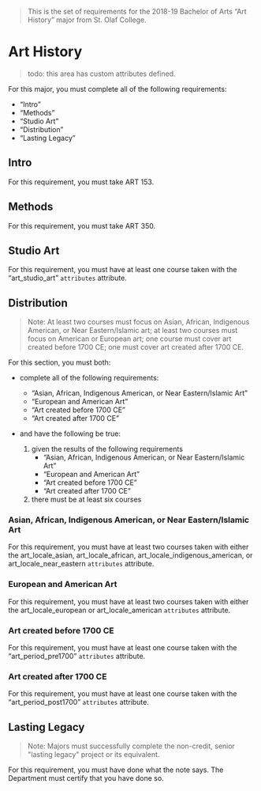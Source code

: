 > This is the set of requirements for the 2018-19 Bachelor of Arts “Art History”
> major from St. Olaf College.

# Art History
> todo: this area has custom attributes defined.

For this major, you must complete all of the following requirements:

- “Intro”
- “Methods”
- “Studio Art”
- “Distribution”
- “Lasting Legacy”

## Intro
For this requirement, you must take ART 153.


## Methods
For this requirement, you must take ART 350.


## Studio Art
For this requirement, you must have at least one course taken with the “art_studio_art” `attributes` attribute.


## Distribution
> Note: At least two courses must focus on Asian, African, Indigenous American,
> or Near Eastern/Islamic art; at least two courses must focus on American or
> European art; one course must cover art created before 1700 CE; one must cover
> art created after 1700 CE.

For this section, you must both:

- complete all of the following requirements:
    - “Asian, African, Indigenous American, or Near Eastern/Islamic Art”
    - “European and American Art”
    - “Art created before 1700 CE”
    - “Art created after 1700 CE”

- and have the following be true:
    1. given the results of the following requirements
        - “Asian, African, Indigenous American, or Near Eastern/Islamic Art”
        - “European and American Art”
        - “Art created before 1700 CE”
        - “Art created after 1700 CE”
    2. there must be at least six courses

### Asian, African, Indigenous American, or Near Eastern/Islamic Art
For this requirement, you must have at least two courses taken with either the art_locale_asian, art_locale_african, art_locale_indigenous_american, or art_locale_near_eastern `attributes` attribute.

### European and American Art
For this requirement, you must have at least two courses taken with either the art_locale_european or art_locale_american `attributes` attribute.

### Art created before 1700 CE
For this requirement, you must have at least one course taken with the “art_period_pre1700” `attributes` attribute.

### Art created after 1700 CE
For this requirement, you must have at least one course taken with the “art_period_post1700” `attributes` attribute.


## Lasting Legacy
> Note: Majors must successfully complete the non-credit, senior "lasting
> legacy" project or its equivalent.

For this requirement, you must have done what the note says. The Department must
certify that you have done so.


